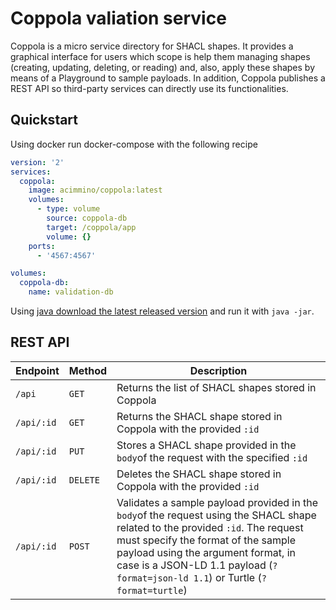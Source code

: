 # Coppola valiation service

Coppola is a micro service directory for SHACL shapes. It provides a graphical interface for users which scope is help them managing shapes (creating, updating, deleting, or reading) and, also, apply these shapes by means of a Playground to sample payloads. In addition, Coppola publishes a REST API so third-party services can directly use its functionalities.


## Quickstart

Using docker run docker-compose with the following recipe

```yml
version: '2'
services:
  coppola:
    image: acimmino/coppola:latest
    volumes: 
      - type: volume
        source: coppola-db
        target: /coppola/app
        volume: {}
    ports:
      - '4567:4567'

volumes:
  coppola-db:
    name: validation-db
```

Using [java download the latest released version](https://github.com/oeg-upm/coppola/releases) and run it with `java -jar`.


## REST API
| Endpoint | Method | Description |
|--|--|--|
| `/api`  |  `GET` | Returns the list of SHACL shapes stored in Coppola |
| `/api/:id`  |  `GET` | Returns the SHACL shape stored in Coppola with the provided `:id`  |
| `/api/:id`  |  `PUT` | Stores a SHACL shape provided in the `body`of the request with the specified `:id`   |
| `/api/:id`  |  `DELETE` | Deletes the SHACL shape stored in Coppola with the provided `:id`   |
| `/api/:id`  |  `POST` | Validates a sample payload provided in the `body`of the request using the SHACL shape related to the provided `:id`. The request must specify the format of the sample payload using the argument format, in case is a JSON-LD 1.1 payload (`?format=json-ld 1.1`) or Turtle (`?format=turtle`) |

